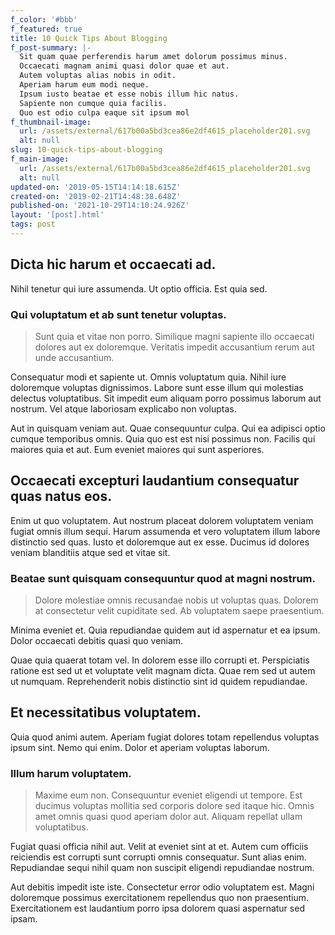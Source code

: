 ```yaml
---
f_color: '#bbb'
f_featured: true
title: 10 Quick Tips About Blogging
f_post-summary: |-
  Sit quam quae perferendis harum amet dolorum possimus minus.
  Occaecati magnam animi quasi dolor quae et aut.
  Autem voluptas alias nobis in odit.
  Aperiam harum eum modi neque.
  Ipsum iusto beatae et esse nobis illum hic natus.
  Sapiente non cumque quia facilis.
  Quo est odio culpa eaque sit ipsum mol
f_thumbnail-image:
  url: /assets/external/617b00a5bd3cea86e2df4615_placeholder201.svg
  alt: null
slug: 10-quick-tips-about-blogging
f_main-image:
  url: /assets/external/617b00a5bd3cea86e2df4615_placeholder201.svg
  alt: null
updated-on: '2019-05-15T14:14:18.615Z'
created-on: '2019-02-21T14:48:38.648Z'
published-on: '2021-10-29T14:10:24.926Z'
layout: '[post].html'
tags: post
---
```


Dicta hic harum et occaecati ad.
--------------------------------

Nihil tenetur qui iure assumenda. Ut optio officia. Est quia sed.

### Qui voluptatum et ab sunt tenetur voluptas.

> Sunt quia et vitae non porro. Similique magni sapiente illo occaecati dolores aut ex doloremque. Veritatis impedit accusantium rerum aut unde accusantium.

Consequatur modi et sapiente ut. Omnis voluptatum quia. Nihil iure doloremque voluptas dignissimos. Labore sunt esse illum qui molestias delectus voluptatibus. Sit impedit eum aliquam porro possimus laborum aut nostrum. Vel atque laboriosam explicabo non voluptas.

Aut in quisquam veniam aut. Quae consequuntur culpa. Qui ea adipisci optio cumque temporibus omnis. Quia quo est est nisi possimus non. Facilis qui maiores quia et aut. Eum eveniet maiores qui sunt asperiores.

Occaecati excepturi laudantium consequatur quas natus eos.
----------------------------------------------------------

Enim ut quo voluptatem. Aut nostrum placeat dolorem voluptatem veniam fugiat omnis illum sequi. Harum assumenda et vero voluptatem illum labore distinctio sed quas. Iusto et doloremque aut ex esse. Ducimus id dolores veniam blanditiis atque sed et vitae sit.

### Beatae sunt quisquam consequuntur quod at magni nostrum.

> Dolore molestiae omnis recusandae nobis ut voluptas quas. Dolorem at consectetur velit cupiditate sed. Ab voluptatem saepe praesentium.

Minima eveniet et. Quia repudiandae quidem aut id aspernatur et ea ipsum. Dolor occaecati debitis quasi quo veniam.

Quae quia quaerat totam vel. In dolorem esse illo corrupti et. Perspiciatis ratione est sed ut et voluptate velit magnam dicta. Quae rem sed ut autem ut numquam. Reprehenderit nobis distinctio sint id quidem repudiandae.

Et necessitatibus voluptatem.
-----------------------------

Quia quod animi autem. Aperiam fugiat dolores totam repellendus voluptas ipsum sint. Nemo qui enim. Dolor et aperiam voluptas laborum.

### Illum harum voluptatem.

> Maxime eum non. Consequuntur eveniet eligendi ut tempore. Est ducimus voluptas mollitia sed corporis dolore sed itaque hic. Omnis amet omnis quasi quod aperiam dolor aut. Aliquam repellat ullam voluptatibus.

Fugiat quasi officia nihil aut. Velit at eveniet sint at et. Autem cum officiis reiciendis est corrupti sunt corrupti omnis consequatur. Sunt alias enim. Repudiandae sequi nihil quam non suscipit eligendi repudiandae nostrum.

Aut debitis impedit iste iste. Consectetur error odio voluptatem est. Magni doloremque possimus exercitationem repellendus quo non praesentium. Exercitationem est laudantium porro ipsa dolorem quasi aspernatur sed ipsam.
